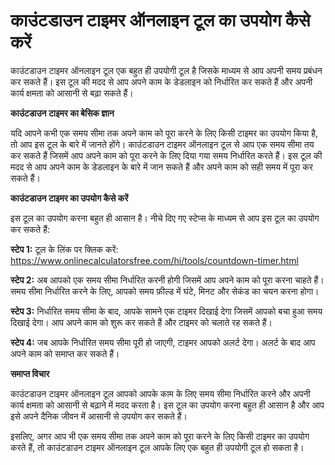 काउंटडाउन टाइमर ऑनलाइन टूल का उपयोग कैसे करें
=============================================

काउंटडाउन टाइमर ऑनलाइन टूल एक बहुत ही उपयोगी टूल है जिसके माध्यम से आप अपनी समय प्रबंधन कर सकते हैं। इस टूल की मदद से आप अपने काम के डेडलाइन को निर्धारित कर सकते हैं और अपनी कार्य क्षमता को आसानी से बढ़ा सकते हैं।

**काउंटडाउन टाइमर का बेसिक ज्ञान**

यदि आपने कभी एक समय सीमा तक अपने काम को पूरा करने के लिए किसी टाइमर का उपयोग किया है, तो आप इस टूल के बारे में जानते होंगे। काउंटडाउन टाइमर ऑनलाइन टूल से आप एक समय सीमा तय कर सकते हैं जिसमें आप अपने काम को पूरा करने के लिए दिया गया समय निर्धारित करते हैं। इस टूल की मदद से आप अपने काम के डेडलाइन के बारे में जान सकते हैं और अपने काम को सही समय में पूरा कर सकते हैं।

**काउंटडाउन टाइमर का उपयोग कैसे करें**

इस टूल का उपयोग करना बहुत ही आसान है। नीचे दिए गए स्टेप्स के माध्यम से आप इस टूल का उपयोग कर सकते हैं:

**स्टेप 1:** टूल के लिंक पर क्लिक करें: <https://www.onlinecalculatorsfree.com/hi/tools/countdown-timer.html>

**स्टेप 2:** अब आपको एक समय सीमा निर्धारित करनी होगी जिसमें आप अपने काम को पूरा करना चाहते हैं। समय सीमा निर्धारित करने के लिए, आपको समय फ़ील्ड में घंटे, मिनट और सेकंड का चयन करना होगा।

**स्टेप 3:** निर्धारित समय सीमा के बाद, आपके सामने एक टाइमर दिखाई देगा जिसमें आपको बचा हुआ समय दिखाई देगा। आप अपने काम को शुरू कर सकते हैं और टाइमर को चलाते रह सकते हैं।

**स्टेप 4:** जब आपके निर्धारित समय सीमा पूरी हो जाएगी, टाइमर आपको अलर्ट देगा। अलर्ट के बाद आप अपने काम को समाप्त कर सकते हैं।

**समाप्त विचार**

काउंटडाउन टाइमर ऑनलाइन टूल आपको आपके काम के लिए समय सीमा निर्धारित करने और अपनी कार्य क्षमता को आसानी से बढ़ाने में मदद करता है। इस टूल का उपयोग करना बहुत ही आसान है और आप इसे अपने दैनिक जीवन में आसानी से उपयोग कर सकते हैं।

इसलिए, अगर आप भी एक समय सीमा तक अपने काम को पूरा करने के लिए किसी टाइमर का उपयोग करते हैं, तो काउंटडाउन टाइमर ऑनलाइन टूल आपके लिए एक बहुत ही उपयोगी टूल हो सकता है।